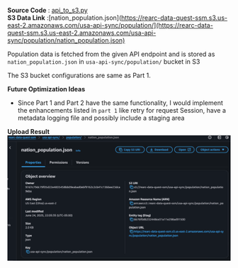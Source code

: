 **Source Code** : [api_to_s3.py](https://github.com/sumashruthika/rearc-data-quest/blob/main/part2-json-api/api_to_s3.py)  
  **S3 Data Link** :[nation_population.json](https://rearc-data-quest-ssm.s3.us-east-2.amazonaws.com/usa-api-sync/population/](https://rearc-data-quest-ssm.s3.us-east-2.amazonaws.com/usa-api-sync/population/nation_population.json)


Population data is fetched from the given API endpoint and is stored as `nation_population.json` in `usa-api-sync/population/` bucket in S3

The S3 bucket configurations are same as Part 1.

**Future Optimization Ideas**
- Since Part 1 and Part 2 have the same functionality, I would implement the enhancements listed in `part 1` like retry for request Session, have a metadata logging file and possibly include a staging area

**Upload Result**
![BLS_data_bucket](https://github.com/SumaShruthika/Rearc-Data-Quest/blob/60bccd01974027867776ace365c7e9888b5cbf21/resources/nation_population_bucket.png)
